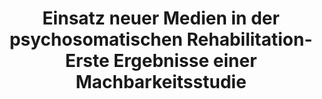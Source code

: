 --- 
abstract: '' 
authors: 
 - admin
 -  H Wyler
 -  T Tarnowski
 -  B Sieland
 -  M Berking
doi: '' 
featured: false 
publication: '*Internetausgabe des Tagungsbandes*, 198' 
publication_short: '' 
publishDate: '2009-01-01' 
title: 'Einsatz neuer Medien in der psychosomatischen Rehabilitation-Erste Ergebnisse einer Machbarkeitsstudie' 
url_code: '' 
url_dataset: '' 
url_pdf: '' 
url_poster: '' 
url_project: '' 
url_slides: '' 
url_source: '' 
url_video: '' 
---